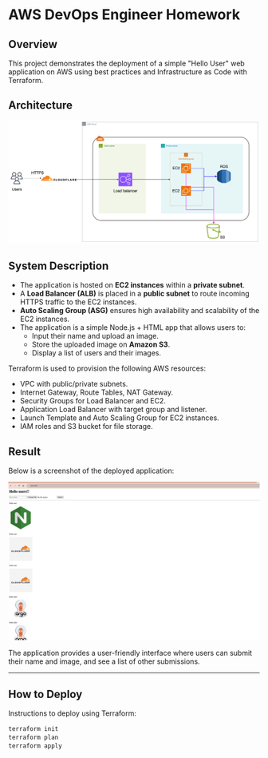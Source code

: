 # AWS DevOps Engineer Homework

## Overview

This project demonstrates the deployment of a simple "Hello User" web application on AWS using best practices and Infrastructure as Code with Terraform.

## Architecture

<!-- <p align="center">
  <img src="./image.png" alt="Architecture Diagram" width="900"/>
</p> -->

![Architecture Diagram](./image.png)

## System Description

- The application is hosted on **EC2 instances** within a **private subnet**.
- A **Load Balancer (ALB)** is placed in a **public subnet** to route incoming HTTPS traffic to the EC2 instances.
- **Auto Scaling Group (ASG)** ensures high availability and scalability of the EC2 instances.
- The application is a simple Node.js + HTML app that allows users to:
  - Input their name and upload an image.
  - Store the uploaded image on **Amazon S3**.
  - Display a list of users and their images.

Terraform is used to provision the following AWS resources:
- VPC with public/private subnets.
- Internet Gateway, Route Tables, NAT Gateway.
- Security Groups for Load Balancer and EC2.
- Application Load Balancer with target group and listener.
- Launch Template and Auto Scaling Group for EC2 instances.
- IAM roles and S3 bucket for file storage.

## Result

Below is a screenshot of the deployed application:

![Application Screenshot](./app.png)

The application provides a user-friendly interface where users can submit their name and image, and see a list of other submissions.

---

## How to Deploy

Instructions to deploy using Terraform:

```bash
terraform init
terraform plan
terraform apply